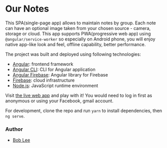 # Our Notes

This SPA(single-page app) allows to maintain notes by group. Each note can have an optional image taken from your chosen source - camera, storage or cloud. This app supports PWA(progressive web app) using `@angular/service-worker` so especially on Android phone, you will enjoy native app-like look and feel, offline capability, better performance. 

The project was built and deployed using following technologies:
* [Angular](https://angular.io/): frontend framework
* [Angular CLI](https://github.com/angular/angular-cli): CLI for Angular application
* [Angular Firebase](https://github.com/angular/angularfire2): Angular library for Firebase
* [Firebase](https://firebase.google.com/): cloud infrastructure
* [Node.js](https://nodejs.org): JavaScript runtime environment

Visit [the live web app](https://ng-notes-abb75.firebaseapp.com/) and play with it! You would need to log in first as anonymous or using your Facebook, gmail account.

For development, clone the repo and run `yarn` to install dependencies, then `ng serve`.

### Author
* [Bob Lee](mailto:bob.bumsuk.lee@gmail.com)
